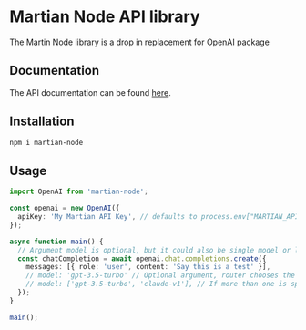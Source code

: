 # Martian Node API library

The Martin Node library is a drop in replacement for OpenAI package

## Documentation

The API documentation can be found [here](https://docs.withmartian.com/).

## Installation

```sh
npm i martian-node
```

## Usage

```ts
import OpenAI from 'martian-node';

const openai = new OpenAI({
  apiKey: 'My Martian API Key', // defaults to process.env["MARTIAN_API_KEY"]
});

async function main() {
  // Argument model is optional, but it could also be single model or list of models
  const chatCompletion = await openai.chat.completions.create({
    messages: [{ role: 'user', content: 'Say this is a test' }],
    // model: 'gpt-3.5-turbo' // Optional argument, router chooses the best model for you
    // model: ['gpt-3.5-turbo', 'claude-v1'], // If more than one is specified, the router chooses the best among them
  });
}

main();
```
